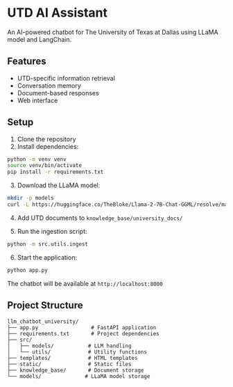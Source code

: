 # UTD AI Assistant

An AI-powered chatbot for The University of Texas at Dallas using LLaMA model and LangChain.

## Features

- UTD-specific information retrieval
- Conversation memory
- Document-based responses
- Web interface

## Setup

1. Clone the repository
2. Install dependencies:
```bash
python -m venv venv
source venv/bin/activate
pip install -r requirements.txt
```

3. Download the LLaMA model:
```bash
mkdir -p models
curl -L https://huggingface.co/TheBloke/Llama-2-7B-Chat-GGML/resolve/main/llama-2-7b-chat.ggmlv3.q3_K_L.bin -o models/llama-2-7b-chat.ggmlv3.q3_K_L.bin
```

4. Add UTD documents to `knowledge_base/university_docs/`

5. Run the ingestion script:
```bash
python -m src.utils.ingest
```

6. Start the application:
```bash
python app.py
```

The chatbot will be available at `http://localhost:8000`

## Project Structure

```
llm_chatbot_university/
├── app.py                 # FastAPI application
├── requirements.txt       # Project dependencies
├── src/
│   ├── models/           # LLM handling
│   └── utils/            # Utility functions
├── templates/            # HTML templates
├── static/               # Static files
├── knowledge_base/       # Document storage
└── models/              # LLaMA model storage
```